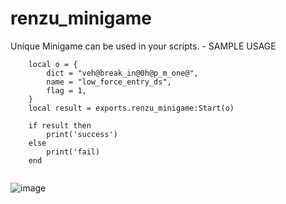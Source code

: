 # renzu_minigame
Unique Minigame can be used in your scripts.
    - SAMPLE USAGE
```
    local o = {
        dict = "veh@break_in@0h@p_m_one@",
        name = "low_force_entry_ds",
        flag = 1,
    }
    local result = exports.renzu_minigame:Start(o)

    if result then
        print('success')
    else
        print('fail)
    end
    
```

![image](https://user-images.githubusercontent.com/82306584/134774034-9765f13c-8445-48ae-8ed5-d35c7fd75753.png)


